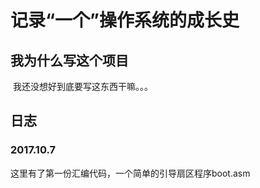 # 记录“一个”操作系统的成长史

## 我为什么写这个项目

​	我还没想好到底要写这东西干嘛。。。

## 日志

### 2017.10.7

这里有了第一份汇编代码，一个简单的引导扇区程序boot.asm